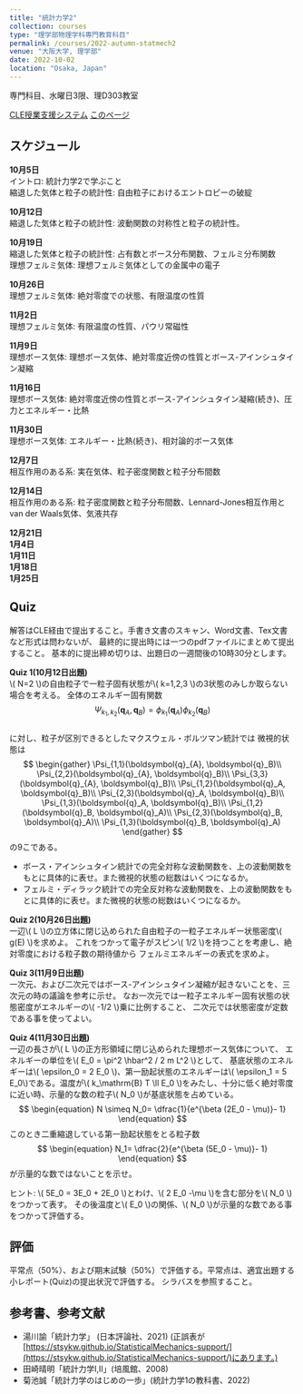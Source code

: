```yaml
---
title: "統計力学2"
collection: courses
type: "理学部物理学科専門教育科目"
permalink: /courses/2022-autumn-statmech2
venue: "大阪大学, 理学部"
date: 2022-10-02
location: "Osaka, Japan"
---
```


専門科目、水曜日3限、理D303教室

[CLE授業支援システム](https://www.cle.osaka-u.ac.jp/ultra/courses/_149590_1/cl/outline)
[このページ](https://stsykw.github.io/courses/2022-autumn-statmech2)

スケジュール
----------
**10月5日**  
イントロ: 統計力学2で学ぶこと  
縮退した気体と粒子の統計性: 自由粒子におけるエントロピーの破綻  

**10月12日**  
縮退した気体と粒子の統計性: 波動関数の対称性と粒子の統計性。  

**10月19日**  
縮退した気体と粒子の統計性: 占有数とボース分布関数、フェルミ分布関数  
理想フェルミ気体: 理想フェルミ気体としての金属中の電子  

**10月26日**  
理想フェルミ気体: 絶対零度での状態、有限温度の性質  

**11月2日**  
理想フェルミ気体: 有限温度の性質、パウリ常磁性  

**11月9日**  
理想ボース気体: 理想ボース気体、絶対零度近傍の性質とボース-アインシュタイン凝縮  

**11月16日**  
理想ボース気体: 絶対零度近傍の性質とボース-アインシュタイン凝縮(続き)、圧力とエネルギー・比熱  

**11月30日**  
理想ボース気体: エネルギー・比熱(続き)、相対論的ボース気体  

**12月7日**  
相互作用のある系: 実在気体、粒子密度関数と粒子分布間数  

**12月14日**  
相互作用のある系: 粒子密度関数と粒子分布間数、Lennard-Jones相互作用とvan der Waals気体、気液共存  

**12月21日**  
**1月4日**  
**1月11日**  
**1月18日**  
**1月25日**  


Quiz
----

解答はCLE経由で提出すること。手書き文書のスキャン、Word文書、Tex文書など形式は問わないが、
最終的に提出時には一つのpdfファイルにまとめて提出すること。
基本的に提出締め切りは、出題日の一週間後の10時30分とします。


**Quiz 1(10月12日出題)**  
\\( N=2 \\)の自由粒子で一粒子固有状態が\\( k=1,2,3 \\)の3状態のみしか取らない場合を考える。
全体のエネルギー固有関数
$$
\begin{equation*}
 \Psi_{k_1,k_2}(\boldsymbol{q}_{A},\boldsymbol{q}_{B}) = \phi_{k_1}(\boldsymbol{q}_{A}) \phi_{k_2}(\boldsymbol{q}_{B})
\end{equation*}
$$  
に対し、粒子が区別できるとしたマクスウェル・ボルツマン統計では
微視的状態は
$$
\begin{gather}
  \Psi_{1,1}(\boldsymbol{q}_{A}, \boldsymbol{q}_B)\\
  \Psi_{2,2}(\boldsymbol{q}_{A}, \boldsymbol{q}_B)\\
  \Psi_{3,3}(\boldsymbol{q}_{A}, \boldsymbol{q}_B)\\
  \Psi_{1,2}(\boldsymbol{q}_A, \boldsymbol{q}_B)\\
  \Psi_{2,3}(\boldsymbol{q}_A, \boldsymbol{q}_B)\\
  \Psi_{1,3}(\boldsymbol{q}_A, \boldsymbol{q}_B)\\
  \Psi_{1,2}(\boldsymbol{q}_B, \boldsymbol{q}_A)\\
  \Psi_{2,3}(\boldsymbol{q}_B, \boldsymbol{q}_A)\\
  \Psi_{1,3}(\boldsymbol{q}_B, \boldsymbol{q}_A)
  \end{gather}
$$
の9こである。
* ボース・アインシュタイン統計での完全対称な波動関数を、上の波動関数をもとに具体的に表せ。また微視的状態の総数はいくつになるか。
* フェルミ・ディラック統計での完全反対称な波動関数を、上の波動関数をもとに具体的に表せ。また微視的状態の総数はいくつになるか。

**Quiz 2(10月26日出題)**  
一辺\\( L \\)の立方体に閉じ込められた自由粒子の一粒子エネルギー状態密度\\( g(E) \\)を求めよ。
これをつかって電子がスピン\\( 1/2 \\)を持つことを考慮し、絶対零度における粒子数の期待値から
フェルミエネルギーの表式を求めよ。


**Quiz 3(11月9日出題)**  
一次元、および二次元ではボース-アインシュタイン凝縮が起きないことを、三次元の時の議論を参考に示せ。
なお一次元では一粒子エネルギー固有状態の状態密度がエネルギーの\\( -1/2 \\)乗に比例すること、
二次元では状態密度が定数である事を使ってよい。

**Quiz 4(11月30日出題)**  
一辺の長さが\\( L \\)の正方形領域に閉じ込められた理想ボース気体について、
エネルギーの単位を\\( E_0 = \pi^2 \hbar^2 / 2 m L^2 \\)として、
基底状態のエネルギーは\\( \epsilon_0 = 2 E_0 \\)、第一励起状態のエネルギーは\\( \epsilon_1 = 5 E_0\\)である。温度が\\( k_\mathrm{B} T \ll E_0 \\)をみたし、十分に低く絶対零度に近い時、示量的な数の粒子\\( N_0 \\)が基底状態を占めている。
$$
\begin{equation}
N \simeq N_0= \dfrac{1}{e^{\beta (2E_0 - \mu)}- 1}
\end{equation}
$$
このとき二重縮退している第一励起状態をとる粒子数
$$
\begin{equation}
 N_1= \dfrac{2}{e^{\beta (5E_0 - \mu)}- 1}
 \end{equation}
$$
が示量的な数ではないことを示せ。

ヒント: \\( 5E_0 = 3E_0 + 2E_0 \\)とわけ、\\( 2 E_0 -\mu \\)を含む部分を\\( N_0 \\)をつかって表す。
その後温度と\\( E_0 \\)の関係、\\( N_0 \\)が示量的な数である事をつかって評価する。


評価
---
平常点（50%）、および期末試験（50%）で評価する。平常点は、適宜出題する小レポート(Quiz)の提出状況で評価する。
シラバスを参照すること。



参考書、参考文献
-------------
* 湯川諭「統計力学」 (日本評論社、2021) (正誤表が[https://stsykw.github.io/StatisticalMechanics-support/](https://stsykw.github.io/StatisticalMechanics-support/)にあります。)
* 田崎晴明「統計力学I,II」(培風館、2008)
* 菊池誠「統計力学のはじめの一歩」(統計力学1の教科書、2022)
